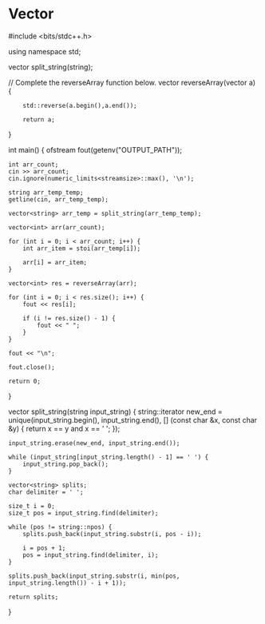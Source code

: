 # Vector
#include <bits/stdc++.h>

using namespace std;

vector<string> split_string(string);

// Complete the reverseArray function below.
vector<int> reverseArray(vector<int> a) {
    
        std::reverse(a.begin(),a.end());  
        
        return a;

}

int main()
{
    ofstream fout(getenv("OUTPUT_PATH"));

    int arr_count;
    cin >> arr_count;
    cin.ignore(numeric_limits<streamsize>::max(), '\n');

    string arr_temp_temp;
    getline(cin, arr_temp_temp);

    vector<string> arr_temp = split_string(arr_temp_temp);

    vector<int> arr(arr_count);

    for (int i = 0; i < arr_count; i++) {
        int arr_item = stoi(arr_temp[i]);

        arr[i] = arr_item;
    }

    vector<int> res = reverseArray(arr);

    for (int i = 0; i < res.size(); i++) {
        fout << res[i];

        if (i != res.size() - 1) {
            fout << " ";
        }
    }

    fout << "\n";

    fout.close();

    return 0;
}

vector<string> split_string(string input_string) {
    string::iterator new_end = unique(input_string.begin(), input_string.end(), [] (const char &x, const char &y) {
        return x == y and x == ' ';
    });

    input_string.erase(new_end, input_string.end());

    while (input_string[input_string.length() - 1] == ' ') {
        input_string.pop_back();
    }

    vector<string> splits;
    char delimiter = ' ';

    size_t i = 0;
    size_t pos = input_string.find(delimiter);

    while (pos != string::npos) {
        splits.push_back(input_string.substr(i, pos - i));

        i = pos + 1;
        pos = input_string.find(delimiter, i);
    }

    splits.push_back(input_string.substr(i, min(pos, input_string.length()) - i + 1));

    return splits;
}
